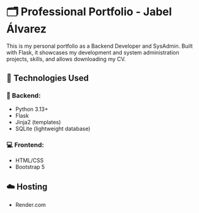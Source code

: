 # 🗂️ Professional Portfolio - Jabel Álvarez

This is my personal portfolio as a Backend Developer and SysAdmin. Built with Flask, it showcases my development and system administration projects, skills, and allows downloading my CV.

## 🚀 Technologies Used

### 🐍 Backend:
- Python 3.13+
- Flask
- Jinja2 (templates)
- SQLite (lightweight database)

### 💻 Frontend:
- HTML/CSS
- Bootstrap 5

## ☁️ Hosting
- Render.com